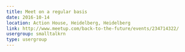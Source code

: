 ```yaml
---
title: Meet on a regular basis
date: 2016-10-14
location: Action House, Heidelberg, Heidelberg
link: http://www.meetup.com/back-to-the-future/events/234714322/
usergroup: smalltalkrn
type: usergroup
---
```

